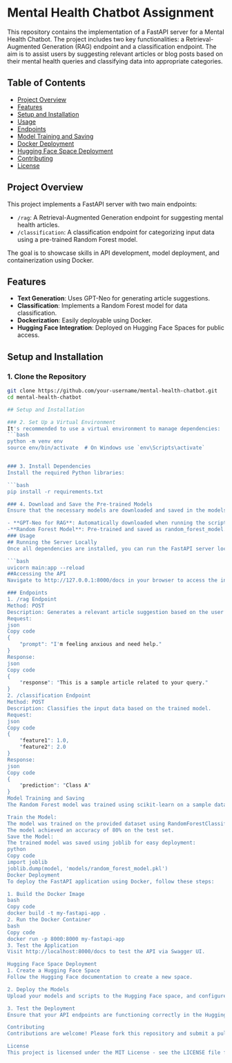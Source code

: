 # Mental Health Chatbot Assignment

This repository contains the implementation of a FastAPI server for a Mental Health Chatbot. The project includes two key functionalities: a Retrieval-Augmented Generation (RAG) endpoint and a classification endpoint. The aim is to assist users by suggesting relevant articles or blog posts based on their mental health queries and classifying data into appropriate categories.

## Table of Contents
- [Project Overview](#project-overview)
- [Features](#features)
- [Setup and Installation](#setup-and-installation)
- [Usage](#usage)
- [Endpoints](#endpoints)
- [Model Training and Saving](#model-training-and-saving)
- [Docker Deployment](#docker-deployment)
- [Hugging Face Space Deployment](#hugging-face-space-deployment)
- [Contributing](#contributing)
- [License](#license)

## Project Overview

This project implements a FastAPI server with two main endpoints:
- `/rag`: A Retrieval-Augmented Generation endpoint for suggesting mental health articles.
- `/classification`: A classification endpoint for categorizing input data using a pre-trained Random Forest model.

The goal is to showcase skills in API development, model deployment, and containerization using Docker.

## Features
- **Text Generation**: Uses GPT-Neo for generating article suggestions.
- **Classification**: Implements a Random Forest model for data classification.
- **Dockerization**: Easily deployable using Docker.
- **Hugging Face Integration**: Deployed on Hugging Face Spaces for public access.

## Setup and Installation

### 1. Clone the Repository
```bash
git clone https://github.com/your-username/mental-health-chatbot.git
cd mental-health-chatbot

## Setup and Installation

### 2. Set Up a Virtual Environment
It's recommended to use a virtual environment to manage dependencies:
```bash
python -m venv env
source env/bin/activate  # On Windows use `env\Scripts\activate`


### 3. Install Dependencies
Install the required Python libraries:

```bash
pip install -r requirements.txt

### 4. Download and Save the Pre-trained Models
Ensure that the necessary models are downloaded and saved in the models/ directory.

- **GPT-Neo for RAG**: Automatically downloaded when running the script.
-**Random Forest Model**: Pre-trained and saved as random_forest_model.pkl.
### Usage
## Running the Server Locally
Once all dependencies are installed, you can run the FastAPI server locally:

```bash
uvicorn main:app --reload
##Accessing the API
Navigate to http://127.0.0.1:8000/docs in your browser to access the interactive Swagger UI documentation.

### Endpoints
1. /rag Endpoint
Method: POST
Description: Generates a relevant article suggestion based on the user’s mental health query.
Request:
json
Copy code
{
    "prompt": "I'm feeling anxious and need help."
}
Response:
json
Copy code
{
    "response": "This is a sample article related to your query."
}
2. /classification Endpoint
Method: POST
Description: Classifies the input data based on the trained model.
Request:
json
Copy code
{
    "feature1": 1.0,
    "feature2": 2.0
}
Response:
json
Copy code
{
    "prediction": "Class A"
}
Model Training and Saving
The Random Forest model was trained using scikit-learn on a sample dataset. Below is a brief overview of the training process:

Train the Model:
The model was trained on the provided dataset using RandomForestClassifier.
The model achieved an accuracy of 80% on the test set.
Save the Model:
The trained model was saved using joblib for easy deployment:
python
Copy code
import joblib
joblib.dump(model, 'models/random_forest_model.pkl')
Docker Deployment
To deploy the FastAPI application using Docker, follow these steps:

1. Build the Docker Image
bash
Copy code
docker build -t my-fastapi-app .
2. Run the Docker Container
bash
Copy code
docker run -p 8000:8000 my-fastapi-app
3. Test the Application
Visit http://localhost:8000/docs to test the API via Swagger UI.

Hugging Face Space Deployment
1. Create a Hugging Face Space
Follow the Hugging Face documentation to create a new space.

2. Deploy the Models
Upload your models and scripts to the Hugging Face space, and configure it to run your FastAPI application.

3. Test the Deployment
Ensure that your API endpoints are functioning correctly in the Hugging Face space.

Contributing
Contributions are welcome! Please fork this repository and submit a pull request.

License
This project is licensed under the MIT License - see the LICENSE file for details.
